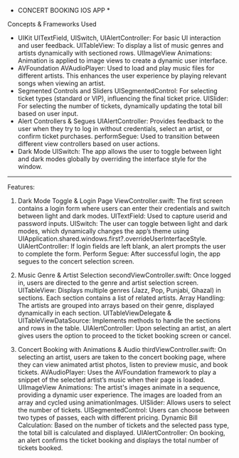 * CONCERT BOOKING IOS APP *

Concepts & Frameworks Used
* UIKit
UITextField, UISwitch, UIAlertController: For basic UI interaction and user feedback.
UITableView: To display a list of music genres and artists dynamically with sectioned rows.
UIImageView Animations: Animation is applied to image views to create a dynamic user interface.
* AVFoundation
AVAudioPlayer: Used to load and play music files for different artists. This enhances the user experience by playing relevant songs when viewing an artist.
* Segmented Controls and Sliders
UISegmentedControl: For selecting ticket types (standard or VIP), influencing the final ticket price.
UISlider: For selecting the number of tickets, dynamically updating the total bill based on user input.
* Alert Controllers & Segues
UIAlertController: Provides feedback to the user when they try to log in without credentials, select an artist, or confirm ticket purchases.
performSegue: Used to transition between different view controllers based on user actions.
* Dark Mode
UISwitch: The app allows the user to toggle between light and dark modes globally by overriding the interface style for the window.
*********************************************************************************************************************************************
Features:
1. Dark Mode Toggle & Login Page
ViewController.swift: The first screen contains a login form where users can enter their credentials and switch between light and dark modes.
UITextField: Used to capture userid and password inputs.
UISwitch: The user can toggle between light and dark modes, which dynamically changes the app’s theme using UIApplication.shared.windows.first?.overrideUserInterfaceStyle.
UIAlertController: If login fields are left blank, an alert prompts the user to complete the form.
Perform Segue: After successful login, the app segues to the concert selection screen.

2. Music Genre & Artist Selection
secondViewController.swift: Once logged in, users are directed to the genre and artist selection screen.
UITableView: Displays multiple genres (Jazz, Pop, Punjabi, Ghazal) in sections. Each section contains a list of related artists.
Array Handling: The artists are grouped into arrays based on their genre, displayed dynamically in each section.
UITableViewDelegate & UITableViewDataSource: Implements methods to handle the sections and rows in the table.
UIAlertController: Upon selecting an artist, an alert gives users the option to proceed to the ticket booking screen or cancel.

3. Concert Booking with Animations & Audio
thirdViewController.swift: On selecting an artist, users are taken to the concert booking page, where they can view animated artist photos, listen to preview music, and book tickets.
AVAudioPlayer: Uses the AVFoundation framework to play a snippet of the selected artist’s music when their page is loaded.
UIImageView Animations: The artist's images animate in a sequence, providing a dynamic user experience. The images are loaded from an array and cycled using animationImages.
UISlider: Allows users to select the number of tickets.
UISegmentedControl: Users can choose between two types of passes, each with different pricing.
Dynamic Bill Calculation: Based on the number of tickets and the selected pass type, the total bill is calculated and displayed.
UIAlertController: On booking, an alert confirms the ticket booking and displays the total number of tickets booked.



